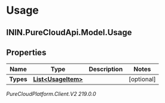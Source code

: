 # Usage

## ININ.PureCloudApi.Model.Usage

## Properties

|Name | Type | Description | Notes|
|------------ | ------------- | ------------- | -------------|
| **Types** | [**List&lt;UsageItem&gt;**](UsageItem) |  | [optional] |



_PureCloudPlatform.Client.V2 219.0.0_
